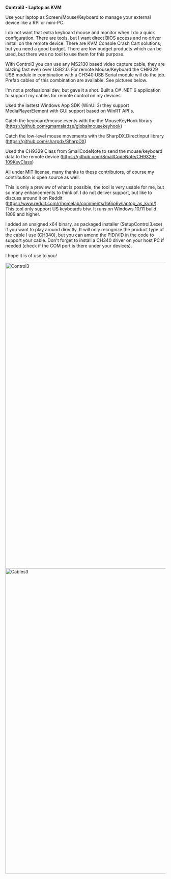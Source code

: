 **Control3 - Laptop as KVM**

Use your laptop as Screen/Mouse/Keyboard to manage your external device like a RPi or mini-PC.

I do not want that extra keyboard mouse and monitor when I do a quick configuration. There are tools, but I want direct BIOS access and no driver install on the remote device. 
There are KVM Console Crash Cart solutions, but you need a good budget. There are low budget products which can be used, but there was no tool to use them for this purpose.

With Control3 you can use any MS2130 based video capture cable, they are blazing fast even over USB2.0. For remote Mouse/Keyboard the CH9329 USB module in combination with a CH340 USB Serial module will do the job.
Prefab cables of this combination are available. See pictures below. 

I'm not a professional dev, but gave it a shot. Built a C# .NET 6 application to support my cables for remote control on my devices.

Used the lastest Windows App SDK (WinUI 3) they support MediaPlayerElement with GUI support based on WinRT API's.

Catch the keyboard/mouse events with the the MouseKeyHook library (https://github.com/gmamaladze/globalmousekeyhook)

Catch the low-level mouse movements with the SharpDX.DirectInput library (https://github.com/sharpdx/SharpDX)

Used the CH9329 Class from SmallCodeNote to send the mouse/keyboard data to the remote device (https://github.com/SmallCodeNote/CH9329-109KeyClass)

All under MIT license, many thanks to these contributors, of course my contribution is open source as well.


This is only a preview of what is possible, the tool is very usable for me, but so many enhancements to think of.
I do not deliver support, but like to discuss around it on Reddit (https://www.reddit.com/r/homelab/comments/1b6io6v/laptop_as_kvm/).
This tool only support US keyboards btw. It runs on Windows 10/11 build 1809 and higher.

I added an unsigned x64 binary, as packaged installer (SetupControl3.exe) if you want to play around directly. It will only recognize the product type of the cable I use (CH340), but you can amend the PID/VID in the code to support your cable. 
Don't forget to install a CH340 driver on your host PC if needed (check if the COM port is there under your devices).

I hope it is of use to you!

<img width="960" alt="Control3" src="https://github.com/sipper69/Control3/assets/115348579/259b56ab-6749-4c0b-807a-88246b2f0f9e">
<img width="960" alt="Cables3" src="https://github.com/sipper69/Control3/assets/115348579/73345112-29eb-483e-a5fb-38a8e8ed7c19">

